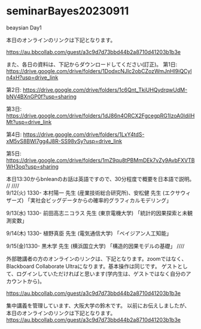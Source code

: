 # seminarBayes20230911
beaysian Day1

本日のオンラインのリンクは下記となります。

https://au.bbcollab.com/guest/a3c9d7d73bbd44b2a8710d41203b1b3e


また、各日の資料は、下記からダウンロードしてください(訂正)。
第1日:
https://drive.google.com/drive/folders/1DodxcNJIc2obCZozWmJnHl9iQCyln4xH?usp=drive_link

第2日:
https://drive.google.com/drive/folders/1c6Qnt_TkiUHQydrqwUdM-bNV4BXnGP0f?usp=sharing

第3日:
https://drive.google.com/drive/folders/1dJ86n4ORCX2FgcegpRG1lzoA0ldiIHMt?usp=drive_link

第4日:
https://drive.google.com/drive/folders/1LxY4tdS-xM5vS8BWl7gg4J8R-SS98vSy?usp=drive_link

第5日:
https://drive.google.com/drive/folders/1mZ9qu8tPBMmDEk7vZy9AvbFXVTBWH3oq?usp=sharing


本日13:30からbnleanのお話は英語ですので、30分程度で概要を日本語で説明。
//
////    
9/12(火) 1330- 本村陽一 先生 (産業技術総合研究所)、安松健 先生 (エクサウィザーズ) 
「実社会ビッグデータからの確率的グラフィカルモデリング」


9/13(水) 1330- 前田高志ニコラス 先生 (東京電機大学)
「統計的因果探索と未観測変数」


9/14(木) 1330- 植野真臣 先生 (電気通信大学)
「ベイジアン人工知能」


9/15(金)1330- 黒木学 先生 (横浜国立大学)
「構造的因果モデルの基礎」
////

外部聴講者の方のオンラインのリンクは、下記となります。zoomではなく、Blackboard Collaborate Ultraになります。基本操作は同じです。
ゲストとして、ログインしていただければと思います(学内生は、ゲストではなく自分のアカウントから)。

https://au.bbcollab.com/guest/a3c9d7d73bbd44b2a8710d41203b1b3e


集中講義を管理しています、大阪大学の鈴木です。
以前にお伝えしましたが、本日のオンラインのリンクは下記となります。
https://au.bbcollab.com/guest/a3c9d7d73bbd44b2a8710d41203b1b3e
